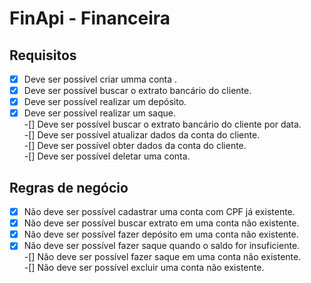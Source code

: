 # FinApi - Financeira

## Requisitos

-[X] Deve ser possível criar umma conta . <br />
-[X] Deve ser possível buscar o extrato bancário do cliente. <br />
-[X] Deve ser possível realizar um depósito. <br />
-[X] Deve ser possível realizar um saque. <br />
-[] Deve ser possível buscar o extrato bancário do cliente por  data.<br />
-[] Deve ser possível atualizar dados da conta do cliente. <br />
-[] Deve ser possível obter dados da conta do cliente. <br />
-[] Deve ser possível deletar uma conta. <br />

## Regras de negócio<br />

-[X] Não deve ser possível cadastrar uma conta com CPF já existente. <br />
-[X] Não deve ser possível buscar extrato em uma conta não existente. <br />
-[X] Não deve ser possível fazer depósito em uma conta não existente. <br />
-[X] Não deve ser possível fazer saque quando o saldo for insuficiente. <br />
-[] Não deve ser possível fazer saque em uma conta não existente. <br />
-[] Não deve ser possível excluir uma conta não existente. <br />
